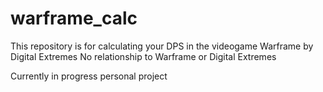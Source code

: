 # warframe_calc
This repository is for calculating your DPS in the videogame Warframe by Digital Extremes
No relationship to Warframe or Digital Extremes

Currently in progress personal project
